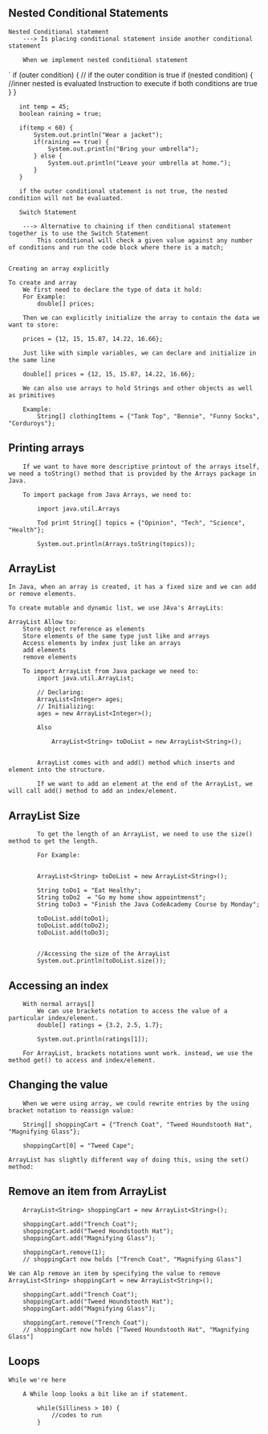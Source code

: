 ## Nested Conditional Statements
    Nested Conditional statement 
        ---> Is placing conditional statement inside another conditional statement 

        When we implement nested conditional statement

`
        if (outer condition) { // if the outer condition is true
           if (nested condition) { //inner nested is evaluated 
             Instruction to execute if both conditions are true
         }
       }

       int temp = 45;
       boolean raining = true;

       if(temp < 60) {
           System.out.println("Wear a jacket");
           if(raining == true) {
               System.out.println("Bring your umbrella");
           } else {
               System.out.println("Leave your umbrella at home.");
           }
       }

       if the outer conditional statement is not true, the nested condition will not be evaluated. 

       Switch Statement 

        ---> Alternative to chaining if then conditional statement together is to use the Switch Statement
            This conditional will check a given value against any number of conditions and run the code block where there is a match;   


    Creating an array explicitly 

    To create and array 
        We first need to declare the type of data it hold:
        For Example:
            double[] prices;

        Then we can explicitly initialize the array to contain the data we want to store:

        prices = {12, 15, 15.87, 14.22, 16.66};

        Just like with simple variables, we can declare and initialize in the same line 

        double[] prices = {12, 15, 15.87, 14.22, 16.66};

        We can also use arrays to hold Strings and other objects as well as primitives

        Example:
            String[] clothingItems = {"Tank Top", "Bennie", "Funny Socks", "Corduroys"};

## Printing arrays

        If we want to have more descriptive printout of the arrays itself, we need a toString() method that is provided by the Arrays package in Java.

        To import package from Java Arrays, we need to:

            import java.util.Arrays

            Tod print String[] topics = {"Opinion", "Tech", "Science", "Health"};
            
            System.out.println(Arrays.toString(topics));

##  ArrayList 

    In Java, when an array is created, it has a fixed size and we can add or remove elements. 

    To create mutable and dynamic list, we use JAva's ArrayLits:

    ArrayList Allow to:
        Store object reference as elements
        Store elements of the same type just like and arrays
        Access elements by index just like an arrays 
        add elements
        remove elements 

        To import ArrayList from Java package we need to:
            import java.util.ArrayList;

            // Declaring:
            ArrayList<Integer> ages;
            // Initializing:
            ages = new ArrayList<Integer>();

            Also 

                ArrayList<String> toDoList = new ArrayList<String>();

            
            ArrayList comes with and add() method which inserts and element into the structure.

            If we want to add an element at the end of the ArrayList, we will call add() method to add an index/element.

## ArrayList Size 

            To get the length of an ArrayList, we need to use the size() method to get the length.

            For Example:


            ArrayList<String> toDoList = new ArrayList<String>();

            String toDo1 = "Eat Healthy";
            String toDo2  = "Go my home show appointmenst";
            String toDo3 = "Finish the Java CodeAcademy Course by Monday";

            toDoList.add(toDo1);
            toDoList.add(toDo2);
            toDoList.add(toDo3);


            //Accessing the size of the ArrayList 
            System.out.println(toDoList.size());

## Accessing an index 

        With normal arrays[]
            We can use brackets notation to access the value of a particular index/element.
            double[] ratings = {3.2, 2.5, 1.7};
 
            System.out.println(ratings[1]);

        For ArrayList, brackets notations wont work. instead, we use the method get() to access and index/element.

## Changing the value

        When we were using array, we could rewrite entries by the using bracket notation to reassign value:

        String[] shoppingCart = {"Trench Coat", "Tweed Houndstooth Hat", "Magnifying Glass"};
 
        shoppingCart[0] = "Tweed Cape";

    ArrayList has slightly different way of doing this, using the set() method:

## Remove an item from ArrayList

        ArrayList<String> shoppingCart = new ArrayList<String>();
        
        shoppingCart.add("Trench Coat");
        shoppingCart.add("Tweed Houndstooth Hat");
        shoppingCart.add("Magnifying Glass");
        
        shoppingCart.remove(1);
        // shoppingCart now holds ["Trench Coat", "Magnifying Glass"]

    We can Alp remove an item by specifying the value to remove 
    ArrayList<String> shoppingCart = new ArrayList<String>();
 
        shoppingCart.add("Trench Coat");
        shoppingCart.add("Tweed Houndstooth Hat");
        shoppingCart.add("Magnifying Glass");
        
        shoppingCart.remove("Trench Coat");
        // shoppingCart now holds ["Tweed Houndstooth Hat", "Magnifying Glass"]

## Loops

    While we're here 

        A While loop looks a bit like an if statement.

            while(Silliness > 10) {
                //codes to run 
            }
    











            

